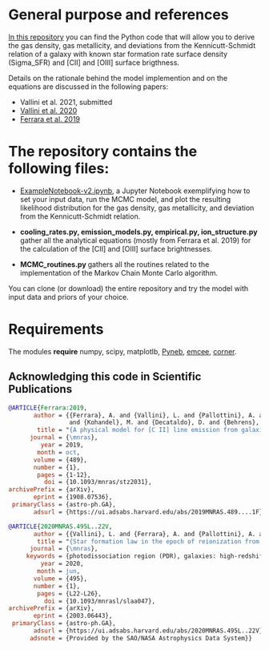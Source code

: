 # General purpose and references

<a href='https://github.com/lvallini/MCMC_galaxyline_analyzer'>In this repository</a> you can find the Python code that will allow you to derive the gas density, gas metallicity, and deviations from the Kennicutt-Schmidt relation of a galaxy with known star formation rate surface density (Sigma_SFR) and [CII] and [OIII] surface brigthness. 

Details on the rationale behind the model implemention and on the equations are discussed in the following papers:
 
  - Vallini et al. 2021, submitted 
  - <a href="https://ui.adsabs.harvard.edu/abs/2020MNRAS.495L..22V/abstract">Vallini et al. 2020</a> 
  - <a href="https://ui.adsabs.harvard.edu/abs/2019MNRAS.489....1F/abstract">Ferrara et al. 2019</a> 

# The repository contains the following files:

- <a href='https://github.com/lvallini/MCMC_galaxyline_analyzer/blob/main/ExampleNotebook-v2.ipynb'> ExampleNotebook-v2.ipynb</a>, a Jupyter Notebook exemplifying how to set your input data, run the MCMC model, and plot the resulting likelihood distribution for the gas density, gas metallicity, and deviation from the Kennicutt-Schmidt relation.

- <b> cooling_rates.py, emission_models.py, empirical.py, ion_structure.py </b> gather all the analytical equations (mostly from Ferrara et al. 2019) for the calculation of the [CII] and [OIII] surface brightnesses.

- <b> MCMC_routines.py </b> gathers all the routines related to the implementation of the Markov Chain Monte Carlo algorithm.

You can clone (or download) the entire repository and try the model with input data and priors of your choice.

# Requirements
The modules **require** numpy, scipy, matplotlb, <a href="https://github.com/Morisset/PyNeb_devel">Pyneb</a>, 
<a href='https://emcee.readthedocs.io/en/stable'>emcee</a>,  <a href="https://corner.readthedocs.io/en/latest/index.html">corner</a>.

## Acknowledging this code in Scientific Publications
```bibtex
@ARTICLE{Ferrara:2019,
       author = {{Ferrara}, A. and {Vallini}, L. and {Pallottini}, A. and {Gallerani}, S. and {Carniani}, S.
                 and {Kohandel}, M. and {Decataldo}, D. and {Behrens}, C.},
        title = "{A physical model for [C II] line emission from galaxies}",
      journal = {\mnras},
         year = 2019,
        month = oct,
       volume = {489},
       number = {1},
        pages = {1-12},
          doi = {10.1093/mnras/stz2031},
archivePrefix = {arXiv},
       eprint = {1908.07536},
 primaryClass = {astro-ph.GA},
       adsurl = {https://ui.adsabs.harvard.edu/abs/2019MNRAS.489....1F}}
```
```bibtex
@ARTICLE{2020MNRAS.495L..22V,
       author = {{Vallini}, L. and {Ferrara}, A. and {Pallottini}, A. and {Carniani}, S. and {Gallerani}, S.},
        title = "{Star formation law in the epoch of reionization from [C II] and C III] lines}",
      journal = {\mnras},
     keywords = {photodissociation region (PDR), galaxies: high-redshift, galaxies: ISM, Astrophysics - Astrophysics of Galaxies},
         year = 2020,
        month = jun,
       volume = {495},
       number = {1},
        pages = {L22-L26},
          doi = {10.1093/mnrasl/slaa047},
archivePrefix = {arXiv},
       eprint = {2003.06443},
 primaryClass = {astro-ph.GA},
       adsurl = {https://ui.adsabs.harvard.edu/abs/2020MNRAS.495L..22V},
      adsnote = {Provided by the SAO/NASA Astrophysics Data System}}
```


